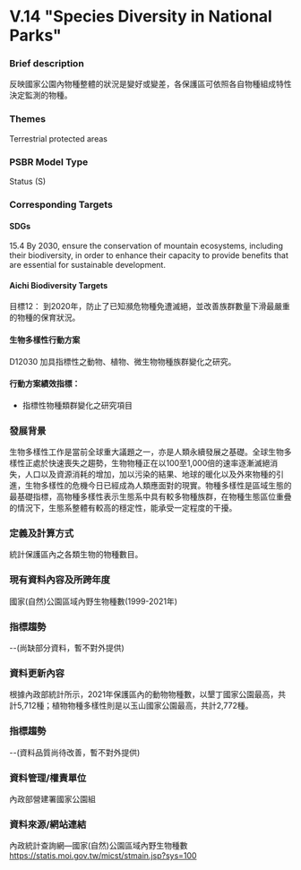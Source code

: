 # V.14 "Species Diversity in National Parks"

<script type="text/javascript" src="http://cdn.mathjax.org/mathjax/latest/MathJax.js?config=TeX-AMS-MML_HTMLorMML"></script>

### Brief description
反映國家公園內物種整體的狀況是變好或變差，各保護區可依照各自物種組成特性決定監測的物種。

### Themes
Terrestrial protected areas
### PSBR Model Type
Status (S)
### Corresponding Targets
#### SDGs
15.4 By 2030, ensure the conservation of mountain ecosystems, including their biodiversity, in order to enhance their capacity to provide benefits that are essential for sustainable development.
#### Aichi Biodiversity Targets
目標12： 到2020年，防止了已知瀕危物種免遭滅絕，並改善族群數量下滑最嚴重的物種的保育狀況。
#### 生物多樣性行動方案
D12030 加具指標性之動物、植物、微生物物種族群變化之研究。
#### 行動方案績效指標：
* 指標性物種類群變化之研究項目
### 發展背景
生物多樣性工作是當前全球重大議題之一，亦是人類永續發展之基礎。全球生物多樣性正處於快速喪失之趨勢，生物物種正在以100至1,000倍的速率逐漸滅絕消失，人口以及資源消耗的增加，加以污染的結果、地球的暖化以及外來物種的引進，生物多樣性的危機今日已經成為人類應面對的現實。物種多樣性是區域生態的最基礎指標，高物種多樣性表示生態系中具有較多物種族群，在物種生態區位重疊的情況下，生態系整體有較高的穩定性，能承受一定程度的干擾。
### 定義及計算方式
統計保護區內之各類生物的物種數目。
### 現有資料內容及所跨年度
國家(自然)公園區域內野生物種數(1999-2021年)
### 指標趨勢
--(尚缺部分資料，暫不對外提供)
### 資料更新內容
根據內政部統計所示，2021年保護區內的動物物種數，以墾丁國家公園最高，共計5,712種；植物物種多樣性則是以玉山國家公園最高，共計2,772種。
### 指標趨勢
--(資料品質尚待改善，暫不對外提供)
### 資料管理/權責單位
內政部營建署國家公園組
### 資料來源/網站連結
內政統計查詢網—國家(自然)公園區域內野生物種數 https://statis.moi.gov.tw/micst/stmain.jsp?sys=100